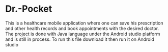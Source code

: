 # Dr.-Pocket
This is a healthcare mobile application where one can save his prescription and other health records and  book appointments with the  desired doctor. The project is done with Java language under the Android studio platform and is still in process. To run this file download it then run it on Android studio 
